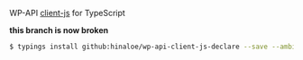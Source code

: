 WP-API [client-js](https://github.com/WP-API/client-js) for TypeScript

**this branch is now broken**

```sh
$ typings install github:hinaloe/wp-api-client-js-declare --save --ambient 
```
